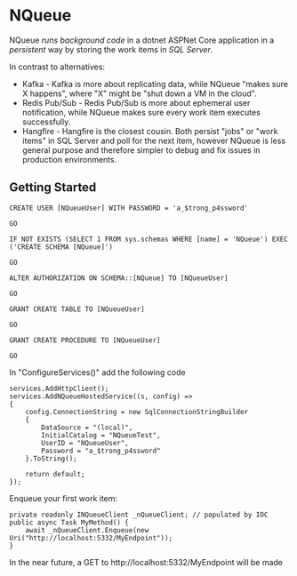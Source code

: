 # NQueue
NQueue *runs background code* in a dotnet ASPNet Core application in a *persistent* way by storing the work items in *SQL Server*.

In contrast to alternatives:
* Kafka - Kafka is more about replicating data, while NQueue "makes sure X happens", where "X" might be "shut down a VM in the cloud".
* Redis Pub/Sub - Redis Pub/Sub is more about ephemeral user notification, while NQueue makes sure every work item executes successfully.
* Hangfire - Hangfire is the closest cousin.  Both persist "jobs" or "work items" in SQL Server and poll for the next item, however NQueue is less general purpose and therefore simpler to debug and fix issues in production environments.

## Getting Started
    CREATE USER [NQueueUser] WITH PASSWORD = 'a_$trong_p4ssword'
    
    GO
    
    IF NOT EXISTS (SELECT 1 FROM sys.schemas WHERE [name] = 'NQueue') EXEC ('CREATE SCHEMA [NQueue]')
    
    GO
    
    ALTER AUTHORIZATION ON SCHEMA::[NQueue] TO [NQueueUser]
    
    GO
    
    GRANT CREATE TABLE TO [NQueueUser]
    
    GO
    
    GRANT CREATE PROCEDURE TO [NQueueUser]
    
    GO

In "ConfigureServices()" add the following code

    services.AddHttpClient();
    services.AddNQueueHostedService((s, config) =>
    {
        config.ConnectionString = new SqlConnectionStringBuilder
        {
            DataSource = "(local)",
            InitialCatalog = "NQueueTest",
            UserID = "NQueueUser",
            Password = "a_$trong_p4ssword"
        }.ToString();

        return default;
    });

Enqueue your first work item:

    private readonly INQueueClient _nQueueClient; // populated by IOC
    public async Task MyMethod() {
        await _nQueueClient.Enqueue(new Uri("http://localhost:5332/MyEndpoint"));
    }

In the near future, a GET to http://localhost:5332/MyEndpoint will be made 